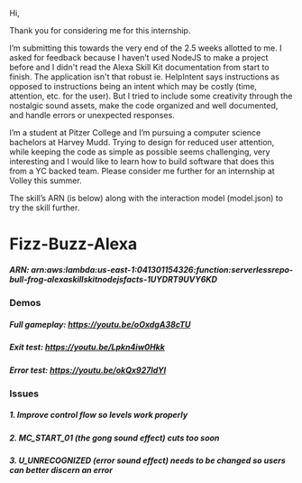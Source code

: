 Hi,

Thank you for considering me for this internship.

I’m submitting this towards the very end of the 2.5 weeks allotted to me. I asked for feedback because I haven’t used NodeJS to make a project before and I didn't read the Alexa Skill Kit documentation from start to finish. The application isn't that robust ie. HelpIntent says instructions as opposed to instructions being an intent which may be costly (time, attention, etc. for the user). But I tried to include some creativity through the nostalgic sound assets, make the code organized and well documented, and handle errors or unexpected responses.

I’m a student at Pitzer College and I’m pursuing a computer science bachelors at Harvey Mudd. Trying to design for reduced user attention, while keeping the code as simple as possible seems challenging, very interesting and I would like to learn how to build software that does this from a YC backed team. Please consider me further for an internship at Volley this summer.

The skill’s ARN (is below) along with the interaction model (model.json) to try the skill further.

# Fizz-Buzz-Alexa
##### ARN: arn:aws:lambda:us-east-1:041301154326:function:serverlessrepo-bull-frog-alexaskillskitnodejsfacts-1UYDRT9UVY6KD
### Demos
##### Full gameplay: https://youtu.be/oOxdgA38cTU
##### Exit test: https://youtu.be/Lpkn4iw0Hkk
##### Error test: https://youtu.be/okQx927ldYI

### Issues
##### 1. Improve control flow so levels work properly
##### 2. MC_START_01 (the gong sound effect) cuts too soon
##### 3. U_UNRECOGNIZED (error sound effect) needs to be changed so users can better discern an error
